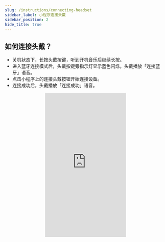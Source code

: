 ```yaml
---
slug: /instructions/connecting-headset
sidebar_label: 小程序连接头戴
sidebar_position: 2
hide_title: true
---
```


## 如何连接头戴？

* 关机状态下，长按头戴按键，听到开机音乐后继续长按。
* 进入蓝牙连接模式后，头戴按键旁指示灯显示蓝色闪烁，头戴播放「连接蓝牙」语音。
* 点击小程序上的连接头戴按钮开始连接设备。
* 连接成功后，头戴播放「连接成功」语音。  

<div align="center">
    <iframe
          src="https://resources.xzytdcs.com/miniProgram/Videos/ConnectDeviceTurnOnDeviceVideo.mp4" 
          scrolling="no" 
          border="0" 
          frameborder="no" 
          framespacing="0" 
          allowfullscreen="true"
          width = "253"
          height = "450"> 
    </iframe>
</div>